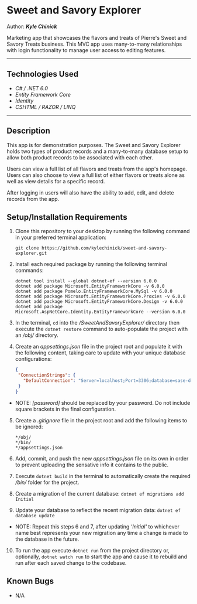 # Sweet and Savory Explorer

Author: _**Kyle Chinick**_

Marketing app that showcases the flavors and treats of Pierre's Sweet and Savory Treats business. This MVC app uses many-to-many relationships with login functionality to manage user access to editing features.

---

## Technologies Used

- _C# / .NET 6.0_
- _Entity Framework Core_
- _Identity_
- _CSHTML / RAZOR / LINQ_

---

## Description

This app is for demonstration purposes. The Sweet and Savory Explorer holds two types of product records and a many-to-many database setup to allow both product records to be associated with each other.

Users can view a full list of all flavors and treats from the app's homepage. Users can also choose to view a full list of either flavors or treats alone as well as view details for a specific record.

After logging in users will also have the ability to add, edit, and delete records from the app.

## Setup/Installation Requirements

1. Clone this repository to your desktop by running the following command in your preferred terminal application:

   ```Shell
   git clone https://github.com/kylechinick/sweet-and-savory-explorer.git
   ```

2. Install each required package by running the following terminal commands:

   ```Shell
   dotnet tool install --global dotnet-ef --version 6.0.0
   dotnet add package Microsoft.EntityFrameworkCore -v 6.0.0
   dotnet add package Pomelo.EntityFrameworkCore.MySql -v 6.0.0
   dotnet add package Microsoft.EntityFrameworkCore.Proxies -v 6.0.0
   dotnet add package Microsoft.EntityFrameworkCore.Design -v 6.0.0
   dotnet add package Microsoft.AspNetCore.Identity.EntityFrameworkCore --version 6.0.0
   ```

3. In the terminal, `cd` into the _/SweetAndSavoryExplorer/_ directory then execute the `dotnet restore` command to auto-populate the project with an _/obj/_ directory.

4. Create an _appsettings.json_ file in the project root and populate it with the following content, taking care to update with your unique database configurations:

   ```JSON
   {
    "ConnectionStrings": {
      "DefaultConnection": "Server=localhost;Port=3306;database=sase-db;uid=root;pwd=[YOUR PASSWORD];"
    }
   }
   ```

- NOTE: _[password]_ should be replaced by your password. Do not include square brackets in the final configuration.

5. Create a _.gitignore_ file in the project root and add the following items to be ignored:

   ```plain text
   */obj/
   */bin/
   */appsettings.json
   ```

6. Add, commit, and push the new _appsettings.json_ file on its own in order to prevent uploading the sensative info it contains to the public.

7. Execute `dotnet build` in the terminal to automatically create the required _/bin/_ folder for the project.

8. Create a migration of the current database:
   `dotnet ef migrations add Initial`

9. Update your database to reflect the recent migration data:
   `dotnet ef database update`

- NOTE: Repeat this steps 6 and 7, after updating _'Initial'_ to whichever name best represents your new migration any time a change is made to the database in the future.

10. To run the app execute `dotnet run` from the project directory or, optionally, `dotnet watch run` to start the app and cause it to rebuild and run after each saved change to the codebase.

## Known Bugs

- N/A
